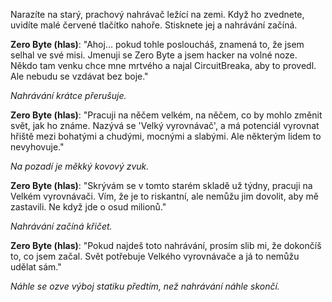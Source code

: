 Narazíte na starý, prachový nahrávač ležící na zemi. Když ho zvednete, uvidíte malé červené tlačítko nahoře. Stisknete jej a nahrávání začíná.

**Zero Byte (hlas)**: "Ahoj... pokud tohle posloucháš, znamená to, že jsem selhal ve své misi. Jmenuji se Zero Byte a jsem hacker na volné noze. Někdo tam venku chce mne mrtvého a najal CircuitBreaka, aby to provedl. Ale nebudu se vzdávat bez boje."

_Nahrávání krátce přerušuje._

**Zero Byte (hlas)**: "Pracuji na něčem velkém, na něčem, co by mohlo změnit svět, jak ho známe. Nazývá se 'Velký vyrovnávač', a má potenciál vyrovnat hřiště mezi bohatými a chudými, mocnými a slabými. Ale některým lidem to nevyhovuje."

_Na pozadí je měkký kovový zvuk._

**Zero Byte (hlas)**: "Skrývám se v tomto starém skladě už týdny, pracuji na Velkém vyrovnávači. Vím, že je to riskantní, ale nemůžu jim dovolit, aby mě zastavili. Ne když jde o osud milionů."

_Nahrávání začíná křičet._

**Zero Byte (hlas)**: "Pokud najdeš toto nahrávání, prosím slib mi, že dokončíš to, co jsem začal. Svět potřebuje Velkého vyrovnávače a já to nemůžu udělat sám."

_Náhle se ozve výboj statiku předtím, než nahrávání náhle skončí._
